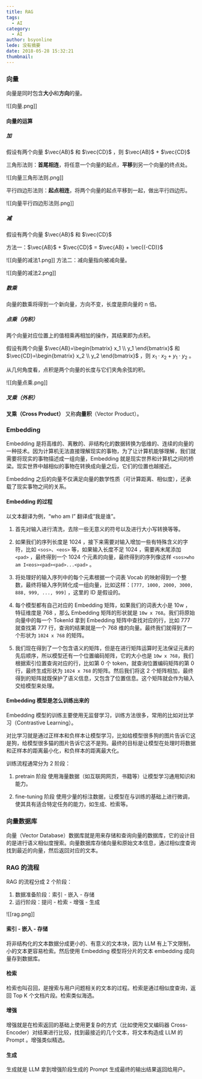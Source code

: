 ```yaml
---
title: RAG
tags:
  - AI
category:
  - AI
author: bsyonline
lede: 没有摘要
date: 2018-05-28 15:32:21
thumbnail:
---
```



### 向量

向量是同时包含**大小**和**方向**的量。

![[向量.png]]

#### 向量的运算

##### 加

假设有两个向量 $\vec{AB}$ 和 $\vec{CD}$ ，则 $\vec{AB}$ + $\vec{CD}$ 

三角形法则：**首尾相连**，将任意一个向量的起点，**平移**到另一个向量的终点处。

![[向量三角形法则.png]]


平行四边形法则：**起点相连**，将两个向量的起点平移到一起，做出平行四边形。

![[向量平行四边形法则.png]]

##### 减

假设有两个向量 $\vec{AB}$ 和 $\vec{CD}$ 

方法一：$\vec{AB}$ + $\vec{CD}$ = $\vec{AB} + \vec{(-CD)}$ 

![[向量的减法1.png]]
方法二：减向量指向被减向量。

![[向量的减法2.png]]

##### 数乘

向量的数乘将得到一个新向量，方向不变，长度是原向量的 n 倍。

##### 点乘（内积）

两个向量对应位置上的值相乘再相加的操作，其结果即为点积。

假设有两个向量 $\vec{AB}=\begin{bmatrix} x_1 \\ y_1 \end{bmatrix}$ 和 $\vec{CD}=\begin{bmatrix} x_2 \\ y_2 \end{bmatrix}$ ，则 $x_1 \cdot x_2 + y_1 \cdot y_2$ 。

从几何角度看，点积是两个向量的长度与它们夹角余弦的积。

![[向量点乘.png]]

##### 叉乘（外积）

**叉乘（Cross Product）** 又称**向量积**（Vector Product）。




### Embedding

Embedding 是将高维的、离散的、非结构化的数据转换为低维的、连续的向量的一种技术。因为计算机无法直接理解现实的事物，为了让计算机能够理解，我们就需要将现实的事物描述成一组向量，Embedding 就是现实世界和计算机之间的桥梁。现实世界中越相似的事物在转换成向量之后，它们的位置也越接近。

Embedding 之后的向量不仅满足向量的数学性质（可计算距离、相似度），还承载了现实事物之间的关系。

#### Embedding 的过程

以文本翻译为例，“who am I” 翻译成“我是谁”。

1. 首先对输入进行清洗，去除一些无意义的符号以及进行大小写转换等等。

2. 如果我们的序列长度是 1024 ，接下来需要对输入增加一些有特殊含义的字符，比如 `<sos>`、`<eos>` 等，如果输入长度不足 1024 ，需要再末尾添加 `<pad>` ，最终得到一个 1024 个元素的向量，最终得到的序列像这样 `<sos>who am I<eos><pad><pad>...<pad>` 。

3. 将处理好的输入序列中的每个元素根据一个词表 Vocab 的映射得到一个整数，最终将输入序列转化成一组向量，比如这样：`[777, 1000, 2000, 3000, 888, 999, ..., 999]` ，这里的 ID 是假设的。

4. 每个模型都有自己对应的 Embedding 矩阵，如果我们的词表大小是 10w ，特征维度是 768 ，那么 Embedding 矩阵的形状就是 `10w x 768`。我们将原始向量中的每一个 TokenId 拿到 Embedding 矩阵中查找对应的行，比如 777 就查找第 777 行，查询的结果就是一个 768 维的向量。最终我们就得到了一个形状为 `1024 x 768` 的矩阵。

5. 我们现在得到了一个包含语义的矩阵，但是在进行矩阵运算时无法保证元素的先后顺序，所以模型还有一个位置编码矩阵，它的大小也是 `10w x 768`，我们根据索引位置查询对应的行，比如第 0 个 token，就查询位置编码矩阵的第 0 行，最终生成形状为 `1024 x 768` 的矩阵。然后我们将这 2 个矩阵相加，最终得到的矩阵就既保护了语义信息，又包含了位置信息。这个矩阵就会作为输入交给模型来处理。
 



#### Embedding 模型是怎么训练出来的

Embedding 模型的训练主要使用无监督学习，训练方法很多，常用的比如对比学习（Contrastive Learning）。

对比学习就是通过正样本和负样本让模型学习，比如给模型很多狗的图片告诉它这是狗，给模型很多猫的图片告诉它这不是狗。最终的目标是让模型在处理时将数据和正样本的距离最小化，和负样本的距离最大化。

训练流程通常分为 2 阶段：
1. pretrain 阶段
	使用海量数据（如互联网网页，书籍等）让模型学习通用知识和能力。

2. fine-tuning 阶段
	使用少量的标注数据，让模型在与训练的基础上进行微调，使其具有适合特定任务的能力，如生成、检索等。

### 向量数据库

向量（Vector Database）数据库就是用来存储和查询向量的数据库，它的设计目的是进行语义相似度搜索。向量数据库存储向量和原始文本信息，通过相似度查询找到最近的向量，然后返回对应的文本。



### RAG 的流程

RAG 的流程分成 2 个阶段：
1. 数据准备阶段：索引 - 嵌入 - 存储
2. 运行阶段：提问 - 检索 - 增强 - 生成

![[rag.png]]
#### 索引 - 嵌入 - 存储

将非结构化的文本数据分成更小的、有意义的文本块，因为 LLM 有上下文限制，小的文本更容易检索。然后使用 Embedding 模型将分片的文本 embedding 成向量存到数据库。

#### 检索

检索也叫召回，是搜索与用户问题相关的文本的过程。检索是通过相似度查询，返回 Top K 个文档片段。检索类似海选。

#### 增强

增强就是在检索返回的基础上使用更复杂的方式（比如使用交叉编码器 Cross-Encoder）对结果进行比较，找到最接近的几个文本，将文本构造成 LLM 的 Prompt 。增强类似精选。

#### 生成

生成就是 LLM 拿到增强阶段生成的 Prompt 生成最终的输出结果返回给用户。
